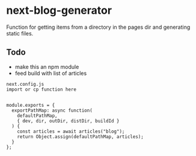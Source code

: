 # next-blog-generator

Function for getting items from a directory in the pages dir and generating static files. 

## Todo
- make this an npm module
- feed build with list of articles

```
next.config.js
import or cp function here


module.exports = {
  exportPathMap: async function(
    defaultPathMap,
    { dev, dir, outDir, distDir, buildId }
  ) {
    const articles = await articles("blog");
    return Object.assign(defaultPathMap, articles);
  }
};
```
